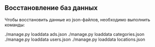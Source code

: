 ## Восстановление баз данных

Чтобы восстановить данные из json-файлов, необходимо выполнить команды:

  ./manage.py loaddata ads.json
  ./manage.py loaddata categories.json
  ./manage.py loaddata users.json
  ./manage.py loaddata locations.json
  
